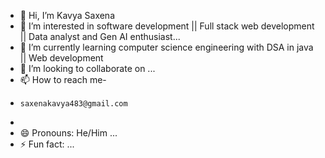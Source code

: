 - 👋 Hi, I’m Kavya Saxena
- 👀 I’m interested in software development || Full stack web development || Data analyst and Gen AI enthusiast...
- 🌱 I’m currently learning computer science engineering with DSA in java || Web development
- 💞️ I’m looking to collaborate on ...
- 📫 How to reach me-
-     saxenakavya483@gmail.com
- 
- 😄 Pronouns: He/Him ...
- ⚡ Fun fact: ...

<!---
20005-kavya/20005-kavya is a ✨ special ✨ repository because its `README.md` (this file) appears on your GitHub profile.
You can click the Preview link to take a look at your changes.
--->

